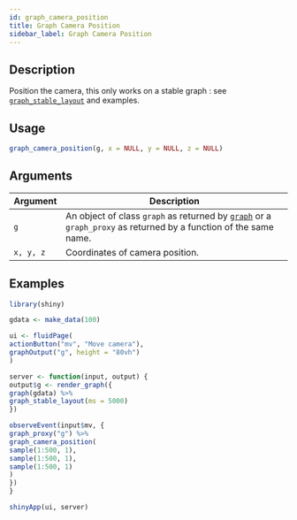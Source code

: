 ```yaml
---
id: graph_camera_position
title: Graph Camera Position
sidebar_label: Graph Camera Position
---
```


## Description

Position the camera, this only works on a stable graph :
 see [`graph_stable_layout`](#graphstablelayout) and examples.


## Usage

```r
graph_camera_position(g, x = NULL, y = NULL, z = NULL)
```


## Arguments

Argument      |Description
------------- |----------------
`g`     |     An object of class `graph` as returned by [`graph`](#graph) or a `graph_proxy`  as returned by a function of the same name.
`x, y, z`     |     Coordinates of camera position.


## Examples

```r
library(shiny)

gdata <- make_data(100)

ui <- fluidPage(
actionButton("mv", "Move camera"),
graphOutput("g", height = "80vh")
)

server <- function(input, output) {
output$g <- render_graph({
graph(gdata) %>%
graph_stable_layout(ms = 5000)
})

observeEvent(input$mv, {
graph_proxy("g") %>%
graph_camera_position(
sample(1:500, 1),
sample(1:500, 1),
sample(1:500, 1)
)
})
}

shinyApp(ui, server)
```


